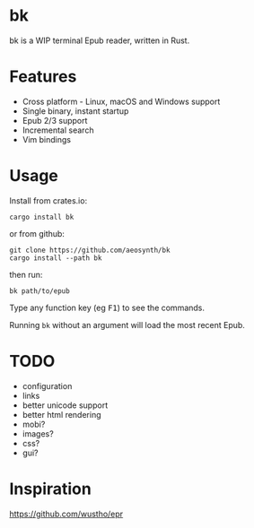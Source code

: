 # bk
bk is a WIP terminal Epub reader, written in Rust.

# Features
- Cross platform - Linux, macOS and Windows support
- Single binary, instant startup
- Epub 2/3 support
- Incremental search
- Vim bindings

# Usage

Install from crates.io:

    cargo install bk

or from github:

    git clone https://github.com/aeosynth/bk
    cargo install --path bk

then run:

    bk path/to/epub

Type any function key (eg <kbd>F1</kbd>) to see the commands.

Running `bk` without an argument will load the most recent Epub.

# TODO
- configuration
- links
- better unicode support
- better html rendering
- mobi?
- images?
- css?
- gui?

# Inspiration
<https://github.com/wustho/epr>
